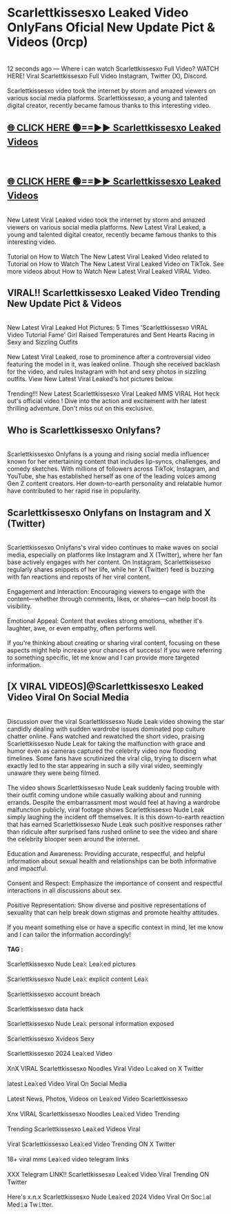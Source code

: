 # Scarlettkissesxo Leaked Video OnlyFans Oficial New Update Pict & Videos (0rcp)
<br>
12 seconds ago — Where i can watch Scarlettkissesxo Full Video? WATCH HERE! Viral Scarlettkissesxo Full Video Instagram, Twitter (X), Discord.
<br><br>
Scarlettkissesxo video took the internet by storm and amazed viewers on various social media platforms. Scarlettkissesxo, a young and talented digital creator, recently became famous thanks to this interesting video.
<br>
<h2><a href="https://play.trustnlinepharmacy.us?title=Scarlettkissesxo">🌐 CLICK HERE 🟢==►► Scarlettkissesxo Leaked Videos</a></h2>
<br>
<h2><a href="https://play.trustnlinepharmacy.us?title=Scarlettkissesxo">🌐 CLICK HERE 🟢==►► Scarlettkissesxo Leaked Videos</a></h2>
<br>
New Latest Viral Leaked video took the internet by storm and amazed viewers on various social media platforms. New Latest Viral Leaked, a young and talented digital creator, recently became famous thanks to this interesting video.
<br><br>
Tutorial on How to Watch The New Latest Viral Leaked Video related to Tutorial on How to Watch The New Latest Viral Leaked Video on TikTok. See more videos about How to Watch New Latest Viral Leaked VIRAL Video.
<br>
<h2>VIRAL!! Scarlettkissesxo Leaked Video Trending New Update Pict & Videos</h2>
<br>
New Latest Viral Leaked Hot Pictures: 5 Times 'Scarlettkissesxo VIRAL Video Tutorial Fame' Girl Raised Temperatures and Sent Hearts Racing in Sexy and Sizzling Outfits
<br><br>
New Latest Viral Leaked, rose to prominence after a controversial video featuring the model in it, was leaked online. Though she received backlash for the video, and rules Instagram with hot and sexy photos in sizzling outfits. View New Latest Viral Leaked's hot pictures below.
<br><br>
Trending!!! New Latest Scarlettkissesxo Viral Leaked MMS VIRAL Hot heck out's official video ! Dive into the action and excitement with her latest thrilling adventure. Don't miss out on this exclusive.
<br>
<h2>Who is Scarlettkissesxo Onlyfans?</h2>
<br>
Scarlettkissesxo Onlyfans is a young and rising social media influencer known for her entertaining content that includes lip-syncs, challenges, and comedy sketches. With millions of followers across TikTok, Instagram, and YouTube, she has established herself as one of the leading voices among Gen Z content creators. Her down-to-earth personality and relatable humor have contributed to her rapid rise in popularity.
<br>
<h2>Scarlettkissesxo Onlyfans on Instagram and X (Twitter)</h2>
<br>
Scarlettkissesxo Onlyfans's viral video continues to make waves on social media, especially on platforms like Instagram and X (Twitter), where her fan base actively engages with her content. On Instagram, Scarlettkissesxo regularly shares snippets of her life, while her X (Twitter) feed is buzzing with fan reactions and reposts of her viral content.
<br><br>
Engagement and Interaction: Encouraging viewers to engage with the content—whether through comments, likes, or shares—can help boost its visibility.
<br><br>
Emotional Appeal: Content that evokes strong emotions, whether it's laughter, awe, or even empathy, often performs well.
<br><br>
If you're thinking about creating or sharing viral content, focusing on these aspects might help increase your chances of success! If you were referring to something specific, let me know and I can provide more targeted information.
<br>
<h2>[X VIRAL VIDEOS]@Scarlettkissesxo Leaked Video Viral On Social Media</h2>
<br>
Discussion over the viral Scarlettkissesxo Nude Leak video showing the star candidly dealing with sudden wardrobe issues dominated pop culture chatter online. Fans watched and rewatched the short video, praising Scarlettkissesxo Nude Leak for taking the malfunction with grace and humor even as cameras captured the celebrity video now flooding timelines. Some fans have scrutinized the viral clip, trying to discern what exactly led to the star appearing in such a silly viral video, seemingly unaware they were being filmed.
<br><br>
The video shows Scarlettkissesxo Nude Leak suddenly facing trouble with their outfit coming undone while casually walking about and running errands. Despite the embarrassment most would feel at having a wardrobe malfunction publicly, viral footage shows Scarlettkissesxo Nude Leak simply laughing the incident off themselves. It is this down-to-earth reaction that has earned Scarlettkissesxo Nude Leak such positive responses rather than ridicule after surprised fans rushed online to see the video and share the celebrity blooper seen around the internet.
<br><br>
Education and Awareness: Providing accurate, respectful, and helpful information about sexual health and relationships can be both informative and impactful.
<br><br>
Consent and Respect: Emphasize the importance of consent and respectful interactions in all discussions about sex.
<br><br>
Positive Representation: Show diverse and positive representations of sexuality that can help break down stigmas and promote healthy attitudes.
<br><br>
If you meant something else or have a specific context in mind, let me know and I can tailor the information accordingly!
<br><br>
<strong>TAG :</strong>
<br><br>
Scarlettkissesxo Nude Lea𝚔 Lea𝚔ed pictures
<br><br>
Scarlettkissesxo Nude Lea𝚔 explicit content Lea𝚔
<br><br>
Scarlettkissesxo account breach
<br><br>
Scarlettkissesxo data hack
<br><br>
Scarlettkissesxo Nude Lea𝚔 personal information exposed
<br><br>
Scarlettkissesxo Xvideos Sexy
<br><br>
Scarlettkissesxo 2024 Lea𝚔ed Video
<br><br>
XnX VIRAL Scarlettkissesxo Noodles Viral Video L𝚎aked on X Twitter
<br><br>
latest Lea𝚔ed Video Viral On Social Media
<br><br>
Latest News, Photos, Videos on Lea𝚔ed Video Scarlettkissesxo
<br><br>
Xnx VIRAL Scarlettkissesxo Noodles Lea𝚔ed Video Trending
<br><br>
Trending Scarlettkissesxo Lea𝚔ed Videos Viral
<br><br>
Viral Scarlettkissesxo Lea𝚔ed Video Trending ON X Twitter
<br><br>
18+ viral mms Lea𝚔ed video telegram links
<br><br>
XXX Telegram LINK!! Scarlettkissesxo Lea𝚔ed Video Viral Trending ON Twitter
<br><br>
Here's x.n.x Scarlettkissesxo Nude Lea𝚔ed 2024 Video Viral On Soc𝚒al Med𝚒a Tw𝚒tter.